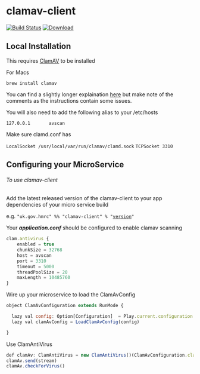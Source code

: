 
# clamav-client

[![Build Status](https://travis-ci.org/hmrc/clamav-client.svg?branch=master)](https://travis-ci.org/hmrc/clamav-client) [ ![Download](https://api.bintray.com/packages/hmrc/releases/clamav-client/images/download.svg) ](https://bintray.com/hmrc/releases/clamav-client/_latestVersion)

## Local Installation

This requires [ClamAV](http://www.clamav.net/) to be installed

For Macs

```brew install clamav```

You can find a slightly longer explaination [here](https://gist.github.com/zhurui1008/4fdc875e557014c3a34e) but make note of the comments as the instructions contain some issues.

You will also need to add the following alias to your /etc/hosts

```127.0.0.1       avscan```

Make sure clamd.conf has

```LocalSocket /usr/local/var/run/clamav/clamd.sock```
```TCPSocket 3310```

## Configuring your MicroService

###### To use clamav-client 
Add the latest released version of the clamav-client to your app dependencies of your micro service build



e.g. ```"uk.gov.hmrc" %% "clamav-client" % "```[```version```](https://bintray.com/hmrc/releases/clamav-client/_latestVersion)```"```

Your _**application.conf**_ should be configured to enable clamav scanning


```JavaScript
clam.antivirus {            
    enabled = true          
    chunkSize = 32768       
    host = avscan           
    port = 3310             
    timeout = 5000          
    threadPoolSize = 20     
    maxLength = 10485760    
}
```

Wire up your microservice to load the ClamAvConfig

```JavaScript
object ClamAvConfiguration extends RunMode {

  lazy val config: Option[Configuration]  = Play.current.configuration.getConfig(s"$env.clam.antivirus")
  lazy val clamAvConfig = LoadClamAvConfig(config)

}
```

Use ClamAntiVirus

```JavaScript
def clamAv: ClamAntiVirus = new ClamAntiVirus()(ClamAvConfiguration.clamAvConfig)
clamAv.send(stream)
clamAv.checkForVirus()
```